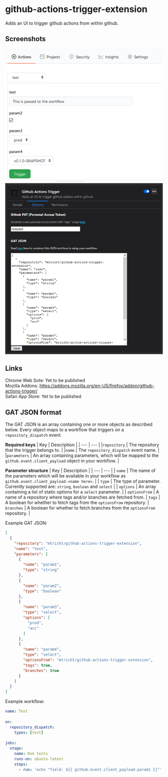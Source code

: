 # github-actions-trigger-extension
Adds an UI to trigger github actions from within github.

## Screenshots
<img src="https://raw.githubusercontent.com/mtricht/github-actions-trigger-extension/master/screenshots/trigger.png" />  
<img src="https://raw.githubusercontent.com/mtricht/github-actions-trigger-extension/master/screenshots/options.png" />

## Links
Chrome Web Sote: Yet to be published  
Mozilla Addons: https://addons.mozilla.org/en-US/firefox/addon/github-actions-trigger/  
Safari App Store: Yet to be published  

## GAT JSON format
The GAT JSON is an array containing one or more objects as described below. Every object maps to a workflow that triggers on a `repository_dispatch` event.

**Required keys**
| Key | Description |
| --- | --- |
|`repository` | The repository that the trigger belongs to. |
|`name` | The `repository_dispatch` event name. |
|`parameters` | An array containing parameters, which will be mapped to the `github.event.client_payload` object in your workflow. |

**Parameter structure**
| Key | Description |
| --- | --- |
| `name` | The name of the parameters which will be available in your workflow as `github.event.client_payload.<name here>`. |
| `type` | The type of parameter. Currently supported are: `string`, `boolean` and `select` |
| `options` | An array containing a list of static options for a `select` parameter. |
| `optionsFrom` | A name of a repository where tags and/or branches are fetched from. |
`tags` | A boolean for whether to fetch tags from the `optionsFrom` repository. |
`branches` | A boolean for whether to fetch branches from the `optionsFrom` repository. |

Example GAT JSON:
```json
[
  {
    "repository": "mtricht/github-actions-trigger-extension",
    "name": "test",
    "parameters": [
      {
        "name": "param1",
        "type": "string"
      },
      {
        "name": "param2",
        "type": "boolean"
      },
      {
        "name": "param3",
        "type": "select",
        "options": [
          "prod",
          "acc"
        ]
      },
      {
        "name": "param4",
        "type": "select",
        "optionsFrom": "mtricht/github-actions-trigger-extension",
        "tags": true,
        "branches": true
      }
    ]
  }
]
```

Example workflow:

```yaml
name: Test

on:
  repository_dispatch:
    types: [test]

jobs:
  stage:
    name: Run tests
    runs-on: ubuntu-latest
    steps:
      - run: 'echo "field: ${{ github.event.client_payload.param1 }}"'
```
